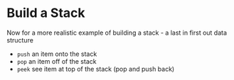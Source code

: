 # Build a Stack

Now for a more realistic example of building a stack - a last in first out data structure
* `push` an item onto the stack
* `pop` an item off of the stack
* `peek` see item at top of the stack (pop and push back)

